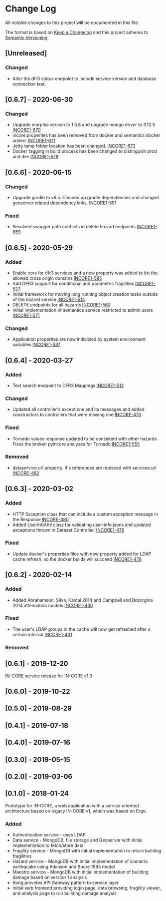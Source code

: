 # Change Log

All notable changes to this project will be documented in this file.

The format is based on [Keep a Changelog](http://keepachangelog.com/)
and this project adheres to [Semantic Versioning](http://semver.org/).

## [Unreleased]

### Changed
- Alter the dfr3 status endpoint to include service version and database connection test.

## [0.6.7] - 2020-06-30

### Changed
- Upgrade morphia version to 1.5.8 and upgrade mongo driver to 3.12.5 [INCORE1-670](https://opensource.ncsa.illinois.edu/jira/browse/INCORE1-670)
- incore.properties has been removed from docker and semantics docker added. [INCORE1-671](https://opensource.ncsa.illinois.edu/jira/browse/INCORE1-671)
- Jetty temp folder location has been changed. [INCORE1-673](https://opensource.ncsa.illinois.edu/jira/browse/INCORE1-673)
- Docker tagging in build process has been changed to distinguish prod and dev [INCORE1-678](https://opensource.ncsa.illinois.edu/jira/browse/INCORE1-678)

## [0.6.6] - 2020-06-15

### Changed
- Upgrade gradle to v6.5. Cleaned up gradle dependencies and changed geoserver related dependency links. [INCORE1-591](https://opensource.ncsa.illinois.edu/jira/browse/INCORE1-591)

### Fixed
- Resolved swagger path conflicts in delete hazard endpoints [INCORE1-659](https://opensource.ncsa.illinois.edu/jira/browse/INCORE1-659)


## [0.6.5] - 2020-05-29

### Added

- Enable cors for dfr3 services and a new property was added to list the allowed cross origin domains [INCORE1-585](https://opensource.ncsa.illinois.edu/jira/browse/INCORE1-585)
- Add DFR3 support for conditional and parametric fragilities [INCORE1-527](https://opensource.ncsa.illinois.edu/jira/browse/INCORE1-527)
- Initial framework for moving long running object creation tasks outside of the hazard service [INCORE1-514](https://opensource.ncsa.illinois.edu/jira/browse/INCORE1-514)
- DELETE endpoints for all hazards [INCORE1-560](https://opensource.ncsa.illinois.edu/jira/browse/INCORE1-560)
- Initial implementation of semantics service restricted to admin users [INCORE1-571](https://opensource.ncsa.illinois.edu/jira/browse/INCORE1-571)

### Changed
- Application properties are now initialized by system environment variables [INCORE1-587](https://opensource.ncsa.illinois.edu/jira/browse/INCORE1-587)

## [0.6.4] - 2020-03-27

### Added
- Text search endpoint to DFR3 Mappings [INCORE1-512](https://opensource.ncsa.illinois.edu/jira/browse/INCORE1-512)

### Changed
- Updated all controller's exceptions and its messages and added constructors to controllers that were missing one [INCORE-470](https://opensource.ncsa.illinois.edu/jira/browse/INCORE1-470)

### Fixed
- Tornado values response updated to be consistent with other hazards. Fixes the broken pyincore analyses for Tornado [INCORE1-555](https://opensource.ncsa.illinois.edu/jira/browse/INCORE1-555)

### Removed
- dataservice.url property. It's references are replaced with services.url [INCORE-482](https://opensource.ncsa.illinois.edu/jira/browse/INCORE1-482)

## [0.6.3] - 2020-03-02

### Added
- HTTP Exception class that can include a custom exception message in the Response [INCORE-480](https://opensource.ncsa.illinois.edu/jira/browse/INCORE1-480)
- Added UserInfoUtil class for validating user-info jsons and updated exceptions thrown in Dataset Controller. [INCORE1-476](https://opensource.ncsa.illinois.edu/jira/browse/INCORE1-476)
### Fixed
- Update docker's properties files with new property added for LDAP cache refresh, so the docker builds will succeed [INCORE1-478](https://opensource.ncsa.illinois.edu/jira/browse/INCORE1-478)

## [0.6.2] - 2020-02-14

### Added
- Added Abrahamson, Silva, Kamai 2014 and Campbell and Bozorgnia 2014 attenuation models [INCORE1-430](https://opensource.ncsa.illinois.edu/jira/browse/INCORE1-430)

### Fixed
- The user's LDAP groups in the cache will now get refreshed after a certain interval [INCORE1-431](https://opensource.ncsa.illinois.edu/jira/browse/INCORE1-431)

### Removed

## [0.6.1] - 2019-12-20
IN-CORE service release for IN-CORE v1.0

## [0.6.0] - 2019-10-22

## [0.5.0] - 2019-08-29

## [0.4.1] - 2019-07-18

## [0.4.0] - 2019-07-16

## [0.3.0] - 2019-05-15

## [0.2.0] - 2019-03-06


## [0.1.0] - 2018-01-24

Prototype for IN-CORE, a web application with a service oriented architecture based on legacy IN-CORE v1, which
was based on Ergo.

### Added

- Authentication service - uses LDAP
- Data service - MongoDB, file storage and Geoserver with initial implementation to fetch/store data
- Fragility service - MongoDB with initial implementation to return building fragilities
- Hazard service - MongoDB with initial implementation of scenario earthquake using Atkinson and Boore 1995 model
- Maestro service - MongoDB with initial implementation of building damage based on version 1 analysis
- Kong provides API Gateway pattern to service layer
- Initial web frontend providing login page, data browsing, fragility viewer, and analysis page to run building damage analysis

